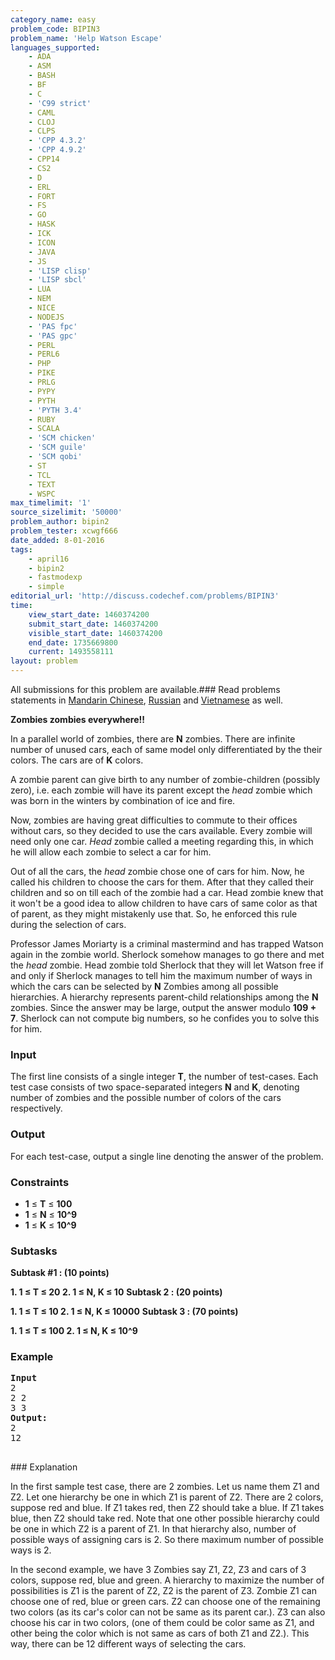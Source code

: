 ```yaml
---
category_name: easy
problem_code: BIPIN3
problem_name: 'Help Watson Escape'
languages_supported:
    - ADA
    - ASM
    - BASH
    - BF
    - C
    - 'C99 strict'
    - CAML
    - CLOJ
    - CLPS
    - 'CPP 4.3.2'
    - 'CPP 4.9.2'
    - CPP14
    - CS2
    - D
    - ERL
    - FORT
    - FS
    - GO
    - HASK
    - ICK
    - ICON
    - JAVA
    - JS
    - 'LISP clisp'
    - 'LISP sbcl'
    - LUA
    - NEM
    - NICE
    - NODEJS
    - 'PAS fpc'
    - 'PAS gpc'
    - PERL
    - PERL6
    - PHP
    - PIKE
    - PRLG
    - PYPY
    - PYTH
    - 'PYTH 3.4'
    - RUBY
    - SCALA
    - 'SCM chicken'
    - 'SCM guile'
    - 'SCM qobi'
    - ST
    - TCL
    - TEXT
    - WSPC
max_timelimit: '1'
source_sizelimit: '50000'
problem_author: bipin2
problem_tester: xcwgf666
date_added: 8-01-2016
tags:
    - april16
    - bipin2
    - fastmodexp
    - simple
editorial_url: 'http://discuss.codechef.com/problems/BIPIN3'
time:
    view_start_date: 1460374200
    submit_start_date: 1460374200
    visible_start_date: 1460374200
    end_date: 1735669800
    current: 1493558111
layout: problem
---
```

All submissions for this problem are available.###  Read problems statements in [Mandarin Chinese](http://www.codechef.com/download/translated/APRIL16/mandarin/BIPIN3.pdf), [Russian](http://www.codechef.com/download/translated/APRIL16/russian/BIPIN3.pdf) and [Vietnamese](http://www.codechef.com/download/translated/APRIL16/vietnamese/BIPIN3.pdf) as well.

**Zombies zombies everywhere!!**

In a parallel world of zombies, there are **N** zombies. There are infinite number of unused cars, each of same model only differentiated by the their colors. The cars are of **K** colors.

A zombie parent can give birth to any number of zombie-children (possibly zero), i.e. each zombie will have its parent except the _head_ zombie which was born in the winters by combination of ice and fire.

Now, zombies are having great difficulties to commute to their offices without cars, so they decided to use the cars available. Every zombie will need only one car. _Head_ zombie called a meeting regarding this, in which he will allow each zombie to select a car for him.

Out of all the cars, the _head_ zombie chose one of cars for him. Now, he called his children to choose the cars for them. After that they called their children and so on till each of the zombie had a car. Head zombie knew that it won't be a good idea to allow children to have cars of same color as that of parent, as they might mistakenly use that. So, he enforced this rule during the selection of cars.

Professor James Moriarty is a criminal mastermind and has trapped Watson again in the zombie world. Sherlock somehow manages to go there and met the _head_ zombie. Head zombie told Sherlock that they will let Watson free if and only if Sherlock manages to tell him the maximum number of ways in which the cars can be selected by **N** Zombies among all possible hierarchies. A hierarchy represents parent-child relationships among the **N** zombies. Since the answer may be large, output the answer modulo **109 + 7**. Sherlock can not compute big numbers, so he confides you to solve this for him.

### Input

The first line consists of a single integer **T**, the number of test-cases.
Each test case consists of two space-separated integers **N** and **K**, denoting number of zombies and the possible number of colors of the cars respectively.

### Output

For each test-case, output a single line denoting the answer of the problem.

### Constraints

- **1** ≤ **T** ≤ **100**
- **1** ≤ **N** ≤ **10^9**
- **1** ≤ **K** ≤ **10^9**

### Subtasks

**Subtask #1 : (10 points)**

**1. **1** ≤ **T** ≤ **20**
2. 1 ≤ N, K ≤ 10** 
**Subtask 2 : (20 points)**

**1. **1** ≤ **T** ≤ **10**
2. 1 ≤ N, K ≤ 10000** 
**Subtask 3 : (70 points)**

**1. **1** ≤ **T** ≤ **100**
2. 1 ≤ N, K ≤ 10^9** 
### Example

<pre><b>Input</b>
2
2 2
3 3
<b>Output:</b>
2
12

</pre>### Explanation 
In the first sample test case, there are 2 zombies. Let us name them Z1 and Z2. Let one hierarchy be one in which Z1 is parent of Z2. There are 2 colors, suppose red and blue. If Z1 takes red, then Z2 should take a blue. If Z1 takes blue, then Z2 should take red. 
Note that one other possible hierarchy could be one in which Z2 is a parent of Z1. In that hierarchy also, number of possible ways of assigning cars is 2.
So there maximum number of possible ways is 2.

In the second example, we have 3 Zombies say Z1, Z2, Z3 and cars of 3 colors, suppose red, blue and green.
A hierarchy to maximize the number of possibilities is Z1 is the parent of Z2, Z2 is the parent of Z3.
Zombie Z1 can choose one of red, blue or green cars. Z2 can choose one of the remaining two colors (as its car's color can not be same as its parent car.). Z3 can also choose his car in two colors, (one of them could be color same as Z1, and other being the color which is not same as cars of both Z1 and Z2.). This way, there can be 12 different ways of selecting the cars.
